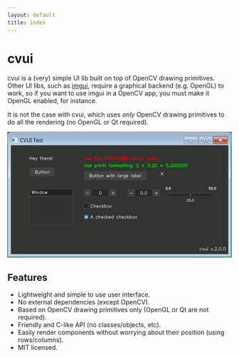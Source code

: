 ```yaml
---
layout: default
title: index
---
```


# cvui

cvui is a (very) simple UI lib built on top of OpenCV drawing primitives. Other UI libs, such as [imgui](https://github.com/ocornut/imgui), require a graphical backend (e.g. OpenGL) to work, so if you want to use imgui in a OpenCV app, you must make it OpenGL enabled, for instance.

It is not the case with cvui, which uses *only* OpenCV drawing primitives to do all the rendering (no OpenGL or Qt required).

![image](https://raw.githubusercontent.com/Dovyski/depository/master/cvui.png?20160819)

## Features

- Lightweight and simple to use user interface.
- No external dependencies (except OpenCV).
- Based on OpenCV drawing primitives only (OpenGL or Qt are not required).
- Friendly and C-like API (no classes/objects, etc).
- Easily render components without worrying about their position (using rows/columns).
- MIT licensed.
